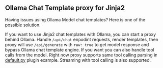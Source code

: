## Ollama Chat Template proxy for Jinja2

Having issues using Ollama Model chat templates? Here is one of the possible solution.

If you want to use Jinja2 chat templates with Ollama, you can start a proxy behind Ollama.
Handle `/api/chat` enpodint requests, render templates, then proxy will use `/api/generate` with `raw: true` to get model response and bypass Ollama chat template engine. If you want you can also handle tool calls from the model. Right now proxy supports same tool calling parsing in [default.py](templates/default.py) plugin example. Streaming with tool calling is also supported.
